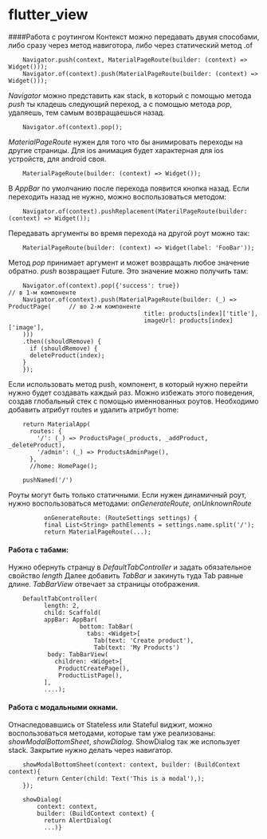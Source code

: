 # flutter_view

####Работа с роутингом
Контекст можно передавать двумя способами, либо сразу через метод навиготора, либо через статический метод .of
```
    Navigator.push(context, MaterialPageRoute(builder: (context) => Widget()));
    Navigator.of(context).push(MaterialPageRoute(builder: (context) => Widget()));
```
*Navigator* можно представить как stack, в который с помощью метода *push* ты 
кладешь следующий переход, а с помощью метода *pop*, удаляешь, тем самым возвращаешься назад.
```
    Navigator.of(context).pop();
```
*MaterialPageRoute* нужен для того что бы анимировать переходы на другие страницы. 
Для ios анимация будет характерная для ios устройств, для android своя.
```
    MaterialPageRoute(builder: (context) => Widget());
```

В *AppBar* по умолчанию после перехода появится кнопка назад. Если переходить назад не нужно, можно воспользоваться методом:
```
    Navigator.of(context).pushReplacement(MaterilPageRoute(builder: (context) => Widget());
```

Передавать аргументы во время перехода на другой роут можно так:
```
    MaterialPageRoute(builder: (context) => Widget(label: 'FooBar'));
```

Метод *pop* принимает аргумент и может возвращать любое значение обратно. 
*push* возвращает Future. Это значение можно получить там:
```
    Navigator.of(context).pop({'success': true})                                  // в 1-м компоненте
    Navigator.of(context).push(MaterialPageRoute(builder: (_) => ProductPage(     // во 2-м компоненте
                                      title: products[index]['title'],
                                      imageUrl: products[index]['image'],
    )))
    .then((shouldRemove) {
      if (shouldRemove) {
      deleteProduct(index);
    }
    });
```

Если использовать метод push, компонент, в который нужно перейти нужно будет создавать каждый раз. Можно избежать этого поведения, 
создав глобальный стек с помощью именнованных роутов. Необходимо добавить атрибут routes и удалить атрибут home:
```
    return MaterialApp(
      routes: {
        '/': (_) => ProductsPage(_products, _addProduct, _deleteProduct),
        '/admin': (_) => ProductsAdminPage(),
      },
      //home: HomePage();
    
    pushNamed('/')
```

Роуты могут быть только статичными. Если нужен динамичный роут, нужно воспользоваться методами: *onGenerateRoute, onUnknownRoute*
```
          onGenerateRoute: (RouteSettings settings) {
          final List<String> pathElements = settings.name.split('/');
          return MaterialPageRoute(...);
```

#### Работа с табами:
Нужно обернуть странцу в *DefaultTabController* и задать обязательное свойство *length*
Далее добавить *TabBar* и закинуть туда Tab равные длине.
*TabBarView* отвечает за страницы отображения.
```
    DefaultTabController(
          length: 2,
          child: Scaffold(
          appBar: AppBar(
                    bottom: TabBar(
                      tabs: <Widget>[
                        Tab(text: 'Create product'),
                        Tab(text: 'My Products')
           body: TabBarView(
             children: <Widget>[
              ProductCreatePage(),
              ProductListPage(),
          ],                   
          ....);     
```

#### Работа с модальными окнами.
Отнаследовавшись от Stateless или Stateful виджит, можно воспользоваться методами, которые там уже реализованы:
*showModalBottomSheet*, *showDialog*. ShowDialog так же использует stack. Закрытие нужно делать через навигатор. 
```
    showModalBottomSheet(context: context, builder: (BuildContext context){
        return Center(child: Text('This is a modal'),);
    });    
    
    showDialog(
        context: context,
        builder: (BuildContext context) {
          return AlertDialog(
          ...)}
```